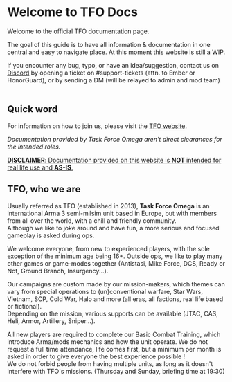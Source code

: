 # Welcome to TFO Docs 

Welcome to the official TFO documentation page.

The goal of this guide is to have all information & documentation in one central and easy to navigate place.
At this moment this website is still a WIP.

If you encounter any bug, typo, or have an idea/suggestion, contact us on <a href="https://discord.gg/c49hsvupWA">Discord</a> by opening a ticket on #support-tickets (attn. to Ember or HonorGuard), or by sending a DM (will be relayed to admin and mod team)<br><br>

## Quick word

For information on how to join us, please visit the [TFO website](https://taskforceomega.eu/how-to-join/).

*Documentation provided by Task Force Omega aren't direct clearances for the intended roles.*

<u>**DISCLAIMER**: Documentation provided on this website is **NOT** intended for real life use and **AS-IS**.</u>

## TFO, who we are

Usually referred as TFO (established in 2013), **Task Force Omega** is an international Arma 3 semi-milsim unit based in Europe, but with members from all over the world, with a chill and friendly community. <br>Although we like to joke around and have fun, a more serious and focused gameplay is asked during ops. 

We welcome everyone, from new to experienced players, with the sole exception of the minimum age being 16+. Outside ops, we like to play many other games or game-modes together (Antistasi, Mike Force, DCS, Ready or Not, Ground Branch, Insurgency...).

Our campaigns are custom made by our mission-makers, which themes can vary from special operations to (un)conventional warfare, Star Wars, Vietnam, SCP, Cold War, Halo and more (all eras, all factions, real life based or fictional). <br>Depending on the mission, various supports can be available (JTAC, CAS, Heli, Armor, Artillery, Sniper...).

All new players are required to complete our Basic Combat Training, which introduce Arma/mods mechanics and how the unit operate. We do not request a full time attendance, life comes first, but a minimum per month is asked in order to give everyone the best experience possible ! <br>We do not forbid people from having multiple units, as long as it doesn't interfere with TFO's missions. (Thursday and Sunday, briefing time at 19:30)